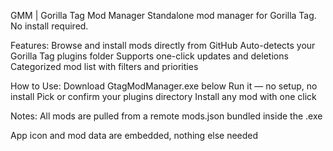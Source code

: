 GMM | Gorilla Tag Mod Manager
Standalone mod manager for Gorilla Tag. No install required.

Features:
Browse and install mods directly from GitHub
Auto-detects your Gorilla Tag plugins folder
Supports one-click updates and deletions
Categorized mod list with filters and priorities

How to Use:
Download GtagModManager.exe below
Run it — no setup, no install
Pick or confirm your plugins directory
Install any mod with one click

Notes:
All mods are pulled from a remote mods.json bundled inside the .exe

App icon and mod data are embedded, nothing else needed
